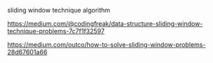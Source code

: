 sliding window technique algorithm

https://medium.com/@codingfreak/data-structure-sliding-window-technique-problems-7c7f1f32597

https://medium.com/outco/how-to-solve-sliding-window-problems-28d67601a66



